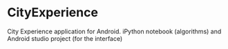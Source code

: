 # CityExperience
City Experience application for Android. iPython notebook (algorithms) and Android studio project (for the interface)
